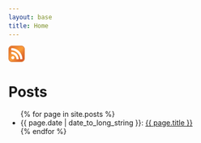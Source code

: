 ```yaml
---
layout: base
title: Home
---
```


<div class="feedicon">
<a href="./atom.xml"><img src="./images/feedicon.png" width="32" height="32" class="logo"></a>
</div>

# Posts

<ul class="toc">
{% for page in site.posts %}
 <li>{{ page.date | date_to_long_string }}: 
 <a href="{{ page.url }}">{{ page.title }}</a></li>
{% endfor %}
</ul>

